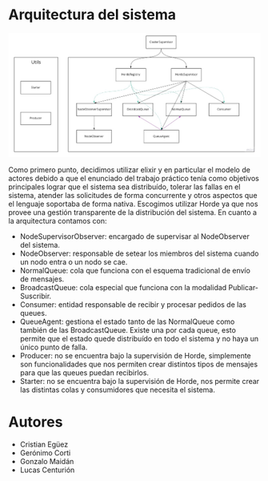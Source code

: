 # Arquitectura del sistema

![Arquitectura](arquitectura.jpg?raw=true "Arquitectura")

Como primero punto, decidimos utilizar elixir y en particular el modelo de actores debido a que el enunciado del trabajo práctico tenía como objetivos principales lograr que el sistema sea distribuído, tolerar las fallas en el sistema, atender las solicitudes de forma concurrente y otros aspectos que el lenguaje soportaba de forma nativa.
Escogimos utilizar Horde ya que nos provee una gestión transparente de la distribución del sistema.
En cuanto a la arquitectura contamos con:
-   NodeSupervisorObserver: encargado de supervisar al NodeObserver del sistema.
-   NodeObserver: responsable de setear los miembros del sistema cuando un nodo entra o un nodo se cae.
-   NormalQueue: cola que funciona con el esquema tradicional de envío de mensajes.
-   BroadcastQueue: cola especial que funciona con la modalidad Publicar-Suscribir.
-   Consumer: entidad responsable de recibir y procesar pedidos de las queues.
-   QueueAgent: gestiona el estado tanto de las NormalQueue como también de las BroadcastQueue. Existe una por cada queue, esto permite que el estado quede distribuído en todo el sistema y no haya un único punto de falla.
-   Producer: no se encuentra bajo la supervisión de Horde, simplemente son funcionalidades que nos permiten crear distintos tipos de mensajes para que las queues puedan recibirlos.
-   Starter: no se encuentra bajo la supervisión de Horde, nos permite crear las distintas colas y consumidores que necesita el sistema.

# Autores
- Cristian Egüez
- Gerónimo Corti
- Gonzalo Maidán
- Lucas Centurión

